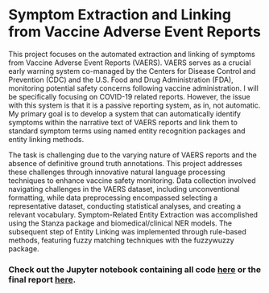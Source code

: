 # Symptom Extraction and Linking from Vaccine Adverse Event Reports

This project focuses on the automated extraction and linking of symptoms from Vaccine Adverse Event Reports (VAERS). VAERS serves as a crucial early warning system co-managed by the Centers for Disease Control and Prevention (CDC) and the U.S. Food and Drug Administration (FDA), monitoring potential safety concerns following vaccine administration. I will be specifically focusing on COVID-19 related reports. However, the issue with this system is that it is a passive reporting system, as in, not automatic. My primary goal is to develop a system that can automatically identify symptoms within the narrative text of VAERS reports and link them to standard symptom terms using named entity recognition packages and entity linking methods.

The task is challenging due to the varying nature of VAERS reports and the absence of definitive ground truth annotations. This project addresses these challenges through innovative natural language processing techniques to enhance vaccine safety monitoring.
Data collection involved navigating challenges in the VAERS dataset, including unconventional formatting, while data preprocessing encompassed selecting a representative dataset, conducting statistical analyses, and creating a relevant vocabulary. Symptom-Related Entity Extraction was accomplished using the Stanza package and biomedical/clinical NER models. The subsequent step of Entity Linking was implemented through rule-based methods, featuring fuzzy matching techniques with the fuzzywuzzy package.

### Check out the Jupyter notebook containing all code [here](/code/nlp-vaers.ipynb) or the final report [here](/docs/final_report.pdf).
